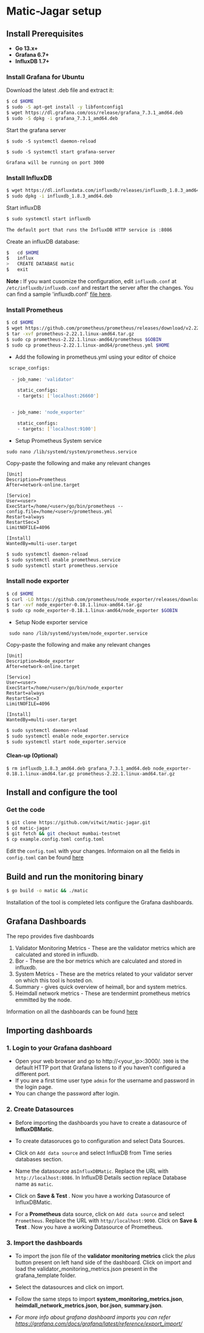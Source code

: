# Matic-Jagar setup


## Install Prerequisites
- **Go 13.x+**
- **Grafana 6.7+**
- **InfluxDB 1.7+**


### Install Grafana for Ubuntu
Download the latest .deb file and extract it:

```sh
$ cd $HOME
$ sudo -S apt-get install -y libfontconfig1
$ wget https://dl.grafana.com/oss/release/grafana_7.3.1_amd64.deb
$ sudo -S dpkg -i grafana_7.3.1_amd64.deb
```

Start the grafana server
```
$ sudo -S systemctl daemon-reload

$ sudo -S systemctl start grafana-server

Grafana will be running on port 3000 
```

### Install InfluxDB

```sh
$ wget https://dl.influxdata.com/influxdb/releases/influxdb_1.8.3_amd64.deb
$ sudo dpkg -i influxdb_1.8.3_amd64.deb
```

Start influxDB

```sh
$ sudo systemctl start influxdb 

The default port that runs the InfluxDB HTTP service is :8086
```

Create an influxDB database:

```sh
$   cd $HOME
$   influx
>   CREATE DATABASE matic  
$   exit
```

**Note :** If you want cusomize the configuration, edit `influxdb.conf` at `/etc/influxdb/influxdb.conf` and restart the server after the changes. You can find a sample 'influxdb.conf' [file here](https://github.com/jheyman/influxdb/blob/master/influxdb.conf).


### Install Prometheus 

```sh
$ cd $HOME
$ wget https://github.com/prometheus/prometheus/releases/download/v2.22.1/prometheus-2.22.1.linux-amd64.tar.gz
$ tar -xvf prometheus-2.22.1.linux-amd64.tar.gz
$ sudo cp prometheus-2.22.1.linux-amd64/prometheus $GOBIN
$ sudo cp prometheus-2.22.1.linux-amd64/prometheus.yml $HOME
```

- Add the following in prometheus.yml using your editor of choice

```sh
 scrape_configs:
 
  - job_name: 'validator'

    static_configs:
    - targets: ['localhost:26660']


  - job_name: 'node_exporter'

    static_configs:
    - targets: ['localhost:9100']
```

- Setup Prometheus System service
 ```
 sudo nano /lib/systemd/system/prometheus.service
 ```
 
 Copy-paste the following and make any relevant changes
 
 ```
 [Unit]
Description=Prometheus
After=network-online.target

[Service]
User=<user>
ExecStart=/home/<user>/go/bin/prometheus --config.file=/home/<user>/prometheus.yml
Restart=always
RestartSec=3
LimitNOFILE=4096

[Install]
WantedBy=multi-user.target
 ```


```sh
$ sudo systemctl daemon-reload
$ sudo systemctl enable prometheus.service
$ sudo systemctl start prometheus.service
```

### Install node exporter


```sh
$ cd $HOME
$ curl -LO https://github.com/prometheus/node_exporter/releases/download/v0.18.1/node_exporter-0.18.1.linux-amd64.tar.gz
$ tar -xvf node_exporter-0.18.1.linux-amd64.tar.gz
$ sudo cp node_exporter-0.18.1.linux-amd64/node_exporter $GOBIN
```
- Setup Node exporter service

```
 sudo nano /lib/systemd/system/node_exporter.service
 ```
 
 Copy-paste the following and make any relevant changes
 
 ```
 [Unit]
Description=Node_exporter
After=network-online.target

[Service]
User=<user>
ExecStart=/home/<user>/go/bin/node_exporter
Restart=always
RestartSec=3
LimitNOFILE=4096

[Install]
WantedBy=multi-user.target
 ```

```sh
$ sudo systemctl daemon-reload
$ sudo systemctl enable node_exporter.service
$ sudo systemctl start node_exporter.service
```
#### Clean-up (Optional)

```
$ rm influxdb_1.8.3_amd64.deb grafana_7.3.1_amd64.deb node_exporter-0.18.1.linux-amd64.tar.gz prometheus-2.22.1.linux-amd64.tar.gz
```

## Install and configure the tool

### Get the code

```bash
$ git clone https://github.com/vitwit/matic-jagar.git
$ cd matic-jagar
$ git fetch && git checkout mumbai-testnet
$ cp example.config.toml config.toml
```

Edit the `config.toml` with your changes. Informaion on all the fields in `config.toml` can be found [here](./docs/config-desc.md)


## Build and run the monitoring binary

```sh
$ go build -o matic && ./matic
```

Installation of the tool is completed lets configure the Grafana dashboards.

## Grafana Dashboards

The repo provides five dashboards

1. Validator Monitoring Metrics - These are the validator metrics which are calculated and stored in influxdb.
2. Bor - These are the bor metrics which are calculated and stored in influxdb.
3. System Metrics - These are the metrics related to your validator server on which this tool is hosted on.
4. Summary -  gives quick overview of heimall, bor and system metrics.
5. Heimdall network metrics - These are tendermint prometheus metrics emmitted by the node.

Information on all the dashboards can be found [here](./docs/dashboard-desc.md)


## Importing dashboards

### 1. Login to your Grafana dashboard
- Open your web browser and go to http://<your_ip>:3000/. `3000` is the default HTTP port that Grafana listens to if you haven’t configured a different port.
- If you are a first time user type `admin` for the username and password in the login page.
- You can change the password after login.

### 2. Create Datasources

- Before importing the dashboards you have to create a datasource of **InfluxDBMatic**.
- To create datasoruces go to configuration and select Data Sources.
- Click on `Add data source` and select InfluxDB from Time series databases section.
- Name the datasource as`InfluxDBMatic`. Replace the URL with `http://localhost:8086`. In InfluxDB Details section replace Database name as `matic`.
- Click on **Save & Test** . Now you have a working Datasource of InfluxDBMatic.

- For a **Prometheus** data source, click on `Add data source` and select `Prometheus`. Replace the URL with `http//localhost:9090`. Click on **Save & Test** . Now you have a working Datasource of Prometheus.


### 3. Import the dashboards
- To import the json file of the **validator monitoring metrics** click the *plus* button present on left hand side of the dashboard. Click on import and load the validator_monitoring_metrics.json present in the grafana_template folder. 

- Select the datasources and click on import.

- Follow the same steps to import **system_monitoring_metrics.json**, **heimdall_network_metrics.json**, **bor.json**, **summary.json**. 


- *For more info about grafana dashboard imports you can refer https://grafana.com/docs/grafana/latest/reference/export_import/*



